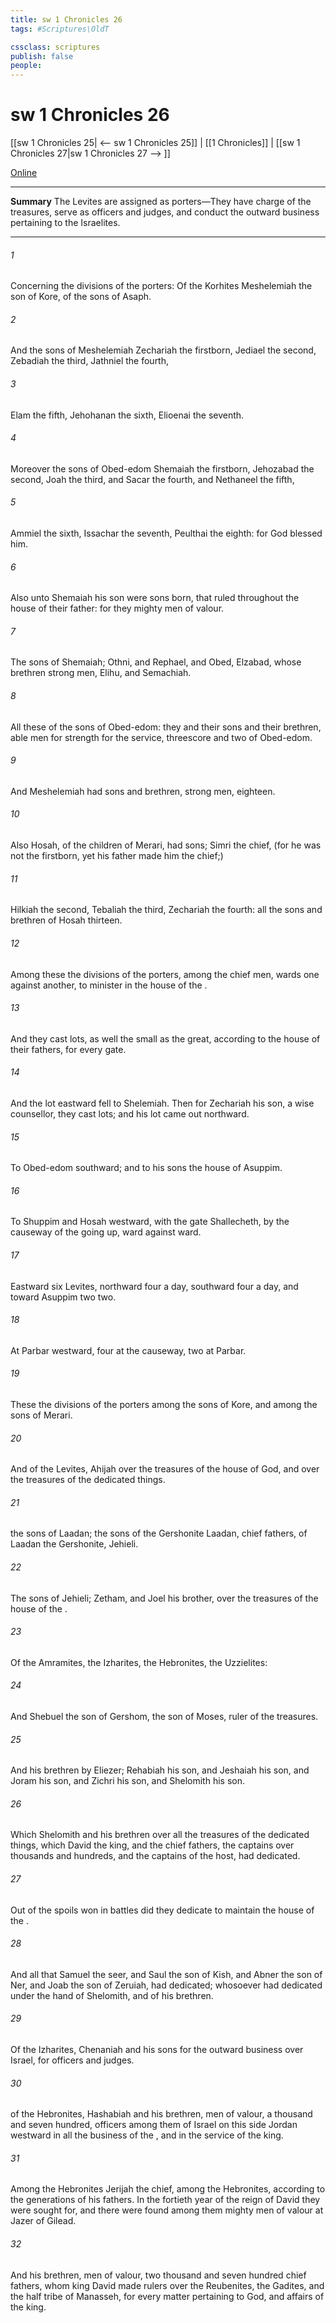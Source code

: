```yaml
---
title: sw 1 Chronicles 26
tags: #Scriptures\OldT

cssclass: scriptures
publish: false
people:
---
```


# sw 1 Chronicles 26
[[sw 1 Chronicles 25| <-- sw 1 Chronicles 25]] | [[1 Chronicles]] | [[sw 1 Chronicles 27|sw 1 Chronicles 27 --> ]]

[Online](https://churchofjesuschrist.org/study/scriptures/ot/1-chr/26?lang=eng)

---
__Summary__
The Levites are assigned as porters—They have charge of the treasures, serve as officers and judges, and conduct the outward business pertaining to the Israelites.

---
###### 1 
Concerning the divisions of the porters: Of the Korhites  Meshelemiah the son of Kore, of the sons of Asaph.

###### 2 
And the sons of Meshelemiah  Zechariah the firstborn, Jediael the second, Zebadiah the third, Jathniel the fourth,

###### 3 
Elam the fifth, Jehohanan the sixth, Elioenai the seventh.

###### 4 
Moreover the sons of Obed-edom  Shemaiah the firstborn, Jehozabad the second, Joah the third, and Sacar the fourth, and Nethaneel the fifth,

###### 5 
Ammiel the sixth, Issachar the seventh, Peulthai the eighth: for God blessed him.

###### 6 
Also unto Shemaiah his son were sons born, that ruled throughout the house of their father: for they  mighty men of valour.

###### 7 
The sons of Shemaiah; Othni, and Rephael, and Obed, Elzabad, whose brethren  strong men, Elihu, and Semachiah.

###### 8 
All these of the sons of Obed-edom: they and their sons and their brethren, able men for strength for the service,  threescore and two of Obed-edom.

###### 9 
And Meshelemiah had sons and brethren, strong men, eighteen.

###### 10 
Also Hosah, of the children of Merari, had sons; Simri the chief, (for  he was not the firstborn, yet his father made him the chief;)

###### 11 
Hilkiah the second, Tebaliah the third, Zechariah the fourth: all the sons and brethren of Hosah  thirteen.

###### 12 
Among these  the divisions of the porters,  among the chief men,  wards one against another, to minister in the house of the .

###### 13 
And they cast lots, as well the small as the great, according to the house of their fathers, for every gate.

###### 14 
And the lot eastward fell to Shelemiah. Then for Zechariah his son, a wise counsellor, they cast lots; and his lot came out northward.

###### 15 
To Obed-edom southward; and to his sons the house of Asuppim.

###### 16 
To Shuppim and Hosah  westward, with the gate Shallecheth, by the causeway of the going up, ward against ward.

###### 17 
Eastward  six Levites, northward four a day, southward four a day, and toward Asuppim two  two.

###### 18 
At Parbar westward, four at the causeway,  two at Parbar.

###### 19 
These  the divisions of the porters among the sons of Kore, and among the sons of Merari.

###### 20 
And of the Levites, Ahijah  over the treasures of the house of God, and over the treasures of the dedicated things.

###### 21 
 the sons of Laadan; the sons of the Gershonite Laadan, chief fathers,  of Laadan the Gershonite,  Jehieli.

###### 22 
The sons of Jehieli; Zetham, and Joel his brother,  over the treasures of the house of the .

###### 23 
Of the Amramites,  the Izharites, the Hebronites,  the Uzzielites:

###### 24 
And Shebuel the son of Gershom, the son of Moses,  ruler of the treasures.

###### 25 
And his brethren by Eliezer; Rehabiah his son, and Jeshaiah his son, and Joram his son, and Zichri his son, and Shelomith his son.

###### 26 
Which Shelomith and his brethren  over all the treasures of the dedicated things, which David the king, and the chief fathers, the captains over thousands and hundreds, and the captains of the host, had dedicated.

###### 27 
Out of the spoils won in battles did they dedicate to maintain the house of the .

###### 28 
And all that Samuel the seer, and Saul the son of Kish, and Abner the son of Ner, and Joab the son of Zeruiah, had dedicated;  whosoever had dedicated  under the hand of Shelomith, and of his brethren.

###### 29 
Of the Izharites, Chenaniah and his sons  for the outward business over Israel, for officers and judges.

###### 30 
 of the Hebronites, Hashabiah and his brethren, men of valour, a thousand and seven hundred,  officers among them of Israel on this side Jordan westward in all the business of the , and in the service of the king.

###### 31 
Among the Hebronites  Jerijah the chief,  among the Hebronites, according to the generations of his fathers. In the fortieth year of the reign of David they were sought for, and there were found among them mighty men of valour at Jazer of Gilead.

###### 32 
And his brethren, men of valour,  two thousand and seven hundred chief fathers, whom king David made rulers over the Reubenites, the Gadites, and the half tribe of Manasseh, for every matter pertaining to God, and affairs of the king.

